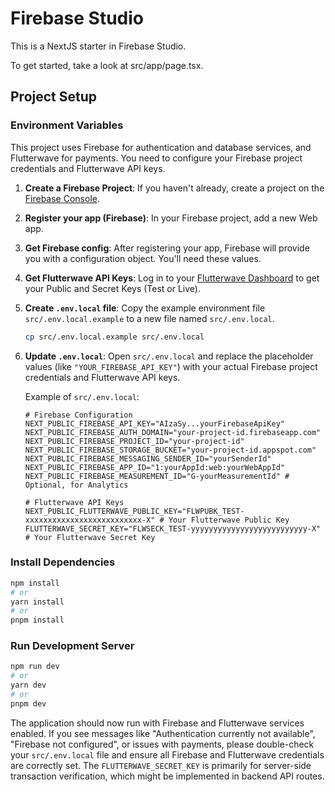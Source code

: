 # Firebase Studio

This is a NextJS starter in Firebase Studio.

To get started, take a look at src/app/page.tsx.

## Project Setup

### Environment Variables

This project uses Firebase for authentication and database services, and Flutterwave for payments. You need to configure your Firebase project credentials and Flutterwave API keys.

1.  **Create a Firebase Project**: If you haven't already, create a project on the [Firebase Console](https://console.firebase.google.com/).
2.  **Register your app (Firebase)**: In your Firebase project, add a new Web app.
3.  **Get Firebase config**: After registering your app, Firebase will provide you with a configuration object. You'll need these values.
4.  **Get Flutterwave API Keys**: Log in to your [Flutterwave Dashboard](https://dashboard.flutterwave.com/) to get your Public and Secret Keys (Test or Live).
5.  **Create `.env.local` file**:
    Copy the example environment file `src/.env.local.example` to a new file named `src/.env.local`.
    ```bash
    cp src/.env.local.example src/.env.local
    ```
6.  **Update `.env.local`**:
    Open `src/.env.local` and replace the placeholder values (like `"YOUR_FIREBASE_API_KEY"`) with your actual Firebase project credentials and Flutterwave API keys.

    Example of `src/.env.local`:
    ```env
    # Firebase Configuration
    NEXT_PUBLIC_FIREBASE_API_KEY="AIzaSy...yourFirebaseApiKey"
    NEXT_PUBLIC_FIREBASE_AUTH_DOMAIN="your-project-id.firebaseapp.com"
    NEXT_PUBLIC_FIREBASE_PROJECT_ID="your-project-id"
    NEXT_PUBLIC_FIREBASE_STORAGE_BUCKET="your-project-id.appspot.com"
    NEXT_PUBLIC_FIREBASE_MESSAGING_SENDER_ID="yourSenderId"
    NEXT_PUBLIC_FIREBASE_APP_ID="1:yourAppId:web:yourWebAppId"
    NEXT_PUBLIC_FIREBASE_MEASUREMENT_ID="G-yourMeasurementId" # Optional, for Analytics

    # Flutterwave API Keys
    NEXT_PUBLIC_FLUTTERWAVE_PUBLIC_KEY="FLWPUBK_TEST-xxxxxxxxxxxxxxxxxxxxxxxxxx-X" # Your Flutterwave Public Key
    FLUTTERWAVE_SECRET_KEY="FLWSECK_TEST-yyyyyyyyyyyyyyyyyyyyyyyyyy-X"      # Your Flutterwave Secret Key
    ```

### Install Dependencies
```bash
npm install
# or
yarn install
# or
pnpm install
```

### Run Development Server
```bash
npm run dev
# or
yarn dev
# or
pnpm dev
```

The application should now run with Firebase and Flutterwave services enabled. 
If you see messages like "Authentication currently not available", "Firebase not configured", or issues with payments, please double-check your `src/.env.local` file and ensure all Firebase and Flutterwave credentials are correctly set. The `FLUTTERWAVE_SECRET_KEY` is primarily for server-side transaction verification, which might be implemented in backend API routes.
